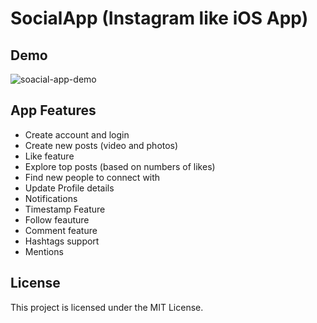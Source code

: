 # SocialApp (Instagram like iOS App)

## Demo ## 

![soacial-app-demo](https://user-images.githubusercontent.com/43475912/66762405-99966000-eeae-11e9-87f5-2f5ce5d96f34.gif)


## App Features ##

- Create account and login
- Create new posts (video and photos)
- Like feature
- Explore top posts (based on numbers of likes)
- Find new people to connect with 
- Update Profile details
- Notifications
- Timestamp Feature
- Follow feauture
- Comment feature
- Hashtags support
- Mentions


## License

This project is licensed under the MIT License. 




